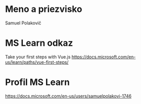 # Meno a priezvisko
Samuel Polakovič

# MS Learn odkaz
Take your first steps with Vue.js
https://docs.microsoft.com/en-us/learn/paths/vue-first-steps/

# Profil MS Learn
https://docs.microsoft.com/en-us/users/samuelpolakovi-1746